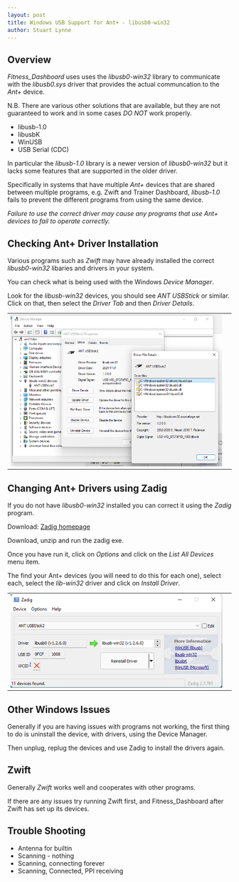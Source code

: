 ```yaml
---
layout: post
title: Windows USB Support for Ant+ - libusb0-win32
author: Stuart Lynne
---
```

## Overview

*Fitness\_Dashboard* uses uses the *libusb0-win32* library 
to communicate with the *libusb0.sys* driver that provides the actual communcation to 
the *Ant+* device.

N.B. There are various other solutions that are available, but they are not
guaranteed to work and in some cases *DO NOT* work properly.

- libusb-1.0
- libusbK
- WinUSB
- USB Serial (CDC)


In particular the *libusb-1.0* library is a newer version of *libusb0-win32* but
it lacks some features that are supported in the older driver.

Specifically in systems that have multiple *Ant+* devices that are shared between
multiple programs, e.g. Zwift and Trainer Dashboard, *libusb-1.0* fails to prevent
the different programs from using the same device.

*Failure to use the correct driver may cause any programs that use Ant+ devices to fail
to operate correctly.*

## Checking Ant+ Driver Installation

Various programs such as *Zwift* may have already installed the correct *libusb0-win32*
libaries and drivers in your system.

You can check what is being used with the Windows *Device Manager*.

Look for the *libusb-win32* devices, you should see *ANT USBStick* or similar. Click
on that, then select the *Driver Tab* and then *Driver Details*.

| | |
| --- | --- |
|![Device manager](/images/device-manager-ant-usbstick2.png)||


## Changing Ant+ Drivers using Zadig

If you do not have *libusb0-win32* installed you can correct it using the *Zadig* program.

Download: [Zadig homepage](https://zadig.akeo.ie)

Download, unzip and run the zadig exe.

Once you have run it, click on *Options* and click on the *List All Devices* menu item.

The find your Ant+ devices (you will need to do this for each one), select each, select
the *lib-win32* driver and click on *Install Driver*.

| | |
| --- | --- |
|![Zadig](/images/zadig-libusb0.png)||



## Other Windows Issues

Generally if you are having issues with programs not working, the first thing to do is
uninstall the device, with drivers, using the Device Manager.

Then unplug, replug the devices and use Zadig to install the drivers again.

## Zwift

Generally *Zwift* works well and cooperates with other programs.

If there are any issues try running Zwift first, and Fitness\_Dashboard after 
Zwift has set up its devices.


## Trouble Shooting

- Antenna for builtin
- Scanning - nothing
- Scanning, connecting forever
- Scanning, Connected, PPI receiving

